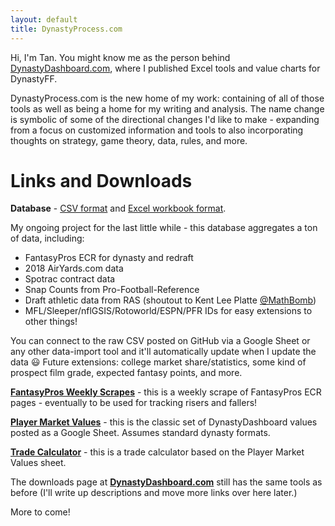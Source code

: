 ```yaml
---
layout: default
title: DynastyProcess.com
---
```

Hi, I'm Tan. You might know me as the person behind [DynastyDashboard.com](http://www.dynastydashboard.com), where I published Excel tools and value charts for DynastyFF. 

DynastyProcess.com is the new home of my work: containing of all of those tools as well as being a home for my writing and analysis. The name change is symbolic of some of the directional changes I'd like to make - expanding from a focus on customized information and tools to also incorporating thoughts on strategy, game theory, data, rules, and more. 

# Links and Downloads

**Database** - [CSV format](https://github.com/tanho63/dynastyprocess/blob/master/files/database.csv) and [Excel workbook format](https://github.com/tanho63/dynastyprocess/blob/master/files/database-excel-macro.xlsm). 

My ongoing project for the last little while - this database aggregates a ton of data, including:

- FantasyPros ECR for dynasty and redraft
- 2018 AirYards.com data
- Spotrac contract data
- Snap Counts from Pro-Football-Reference
- Draft athletic data from RAS (shoutout to Kent Lee Platte [@MathBomb](https://twitter.com/MathBomb))
- MFL/Sleeper/nflGSIS/Rotoworld/ESPN/PFR IDs for easy extensions to other things! 

You can connect to the raw CSV posted on GitHub via a Google Sheet or any other data-import tool and it'll automatically update when I update the data :smiley: Future extensions: college market share/statistics, some kind of prospect film grade, expected fantasy points, and more.

[**FantasyPros Weekly Scrapes**](https://github.com/tanho63/dynastyprocess/tree/master/files/fantasypros%20weekly%20scrapes) - this is a weekly scrape of FantasyPros ECR pages - eventually to be used for tracking risers and fallers!

[**Player Market Values**](https://dynastydashboard.tanho.ca/downloads/values) - this is the classic set of DynastyDashboard values posted as a Google Sheet. Assumes standard dynasty formats. 

[**Trade Calculator**](https://dynastydashboard.tanho.ca/downloads/calculator) - this is a trade calculator based on the Player Market Values sheet. 

The downloads page at [**DynastyDashboard.com**](http://www.dynastydashboard.com/downloads) still has the same tools as before (I'll write up descriptions and move more links over here later.)


More to come!